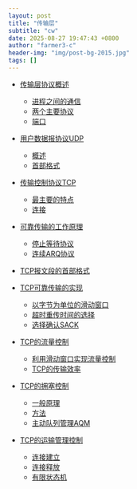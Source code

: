 ```yaml
---
layout: post
title: "传输层"
subtitle: "cw"
date: 2025-08-27 19:47:43 +0800
author: "farmer3-c"
header-img: "img/post-bg-2015.jpg"
tags: []
---
```



* [传输层协议概述]()  
    * [进程之间的通信]()  
    * [两个主要协议]()  
    * [端口]()  

* [用户数据报协议UDP]()  
    * [概述]()  
    * [首部格式]()  

* [传输控制协议TCP]()  
    * [最主要的特点]()  
    * [连接]()  

* [可靠传输的工作原理]()  
    * [停止等待协议]()  
    * [连续ARQ协议]()  

* [TCP报文段的首部格式]()  
* [TCP可靠传输的实现]()  
    * [以字节为单位的滑动窗口]()  
    * [超时重传时间的选择]()  
    * [选择确认SACK]()  

* [TCP的流量控制]()  
    * [利用滑动窗口实现流量控制]()  
    * [TCP的传输效率]()  

* [TCP的拥塞控制]()  
    * [一般原理]()  
    * [方法]()  
    * [主动队列管理AQM]()  

* [TCP的运输管理控制]()  
    * [连接建立]()  
    * [连接释放]()  
    * [有限状态机]()  

    